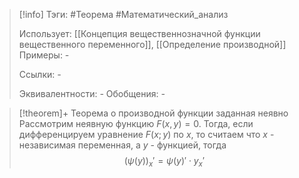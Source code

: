 > [!info]
> Тэги: #Теорема #Математический_анализ   
> 
> Использует: [[Концепция вещественнозначной функции вещественного переменного]], [[Определение производной]]
> Примеры: *-*
> 
> Ссылки: *-*
> 
> Эквивалентности: *-*
> Обобщения: *-*

> [!theorem]+ Теорема о производной функции заданная неявно
> Рассмотрим неявную функцию $F(x,y)=0$. Тогда, если дифференцируем уравнение $F(x;y)$ по $x$, то считаем что $x$ - независимая переменная, а $y$ - функцией, тогда $$\big(\psi(y)\big)_x' = \psi(y)' \cdot y_x'$$

